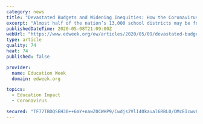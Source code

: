 ```yaml
---
category: news
title: "Devastated Budgets and Widening Inequities: How the Coronavirus Collapse Will Impact Schools"
excerpt: "Almost half of the nation’s 13,000 school districts may be forced to make the deepest cuts to education spending in a generation—slashing programs and laying off hundreds of thousands of administrators,"
publishedDateTime: 2020-05-08T21:09:00Z
webUrl: "https://www.edweek.org/ew/articles/2020/05/09/devastated-budgets-and-widening-inequities-how-the.html"
type: article
quality: 74
heat: 74
published: false

provider:
  name: Education Week
  domain: edweek.org

topics:
  - Education Impact
  - Coronavirus

secured: "TF77TBDQSEH30++6mY+nawZ0CWHP9/Cwdjs2VlI40kaual6RBL0/OMcEIcwv6Uz/NSjkoP6eo9xuyvuvSUjHQABsUvlXl4gkAvhUkO57cELIPS4JlFQXrxDoo/MTywgtl8oAJVN0Ma32jytYCSfVd6OgEfJVfs/mbawlY3Y7DaemaH6njjrh5mFtEppJ7rYbzicT9Uez7sldm0M4WlnBi3f0HdRvWppzohRg+eHNouoY0mGcGR84YtTY+lDgtIWi6kF5ghKavfsguX7jMgRgBpRO3ZSCvynhmehAoKZjwqW5E6HbjUBmInHSbVuLx4la61uzpIpdWEaMBhG3RLCjIzN2LKEm5QJs4iMM7bSJDPxxBABnT2P9YNpwdcuW7s8av9tHX6rzSe1ZKGN7/6AjiKOkKxYAVyxnw1MevqJAa/l15Mn2luw15XwON1Sny9ktXhED3VCoBYbkHrg78XXGcYGVBpBjwTyn0bKjbp79j3I=;PpUmjQRBi8rucyH2hhNvGw=="
---
```


